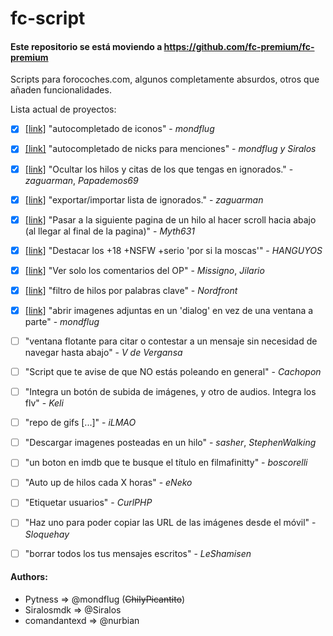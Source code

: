 # fc-script

#### Este repositorio se está moviendo a https://github.com/fc-premium/fc-premium

Scripts para forocoches.com, algunos completamente absurdos, otros que añaden funcionalidades.

Lista actual de proyectos:

- [x] [[link]][iconAutocomplete link] "autocompletado de iconos" - *mondflug*

- [x] [[link]][mentionsAutocomplete link] "autocompletado de nicks para menciones" - *mondflug y Siralos*

- [x] [[link]][deleteIgnoredUsersPosts link] "Ocultar los hilos y citas de los que tengas en ignorados." - *zaguarman*, *Papademos69*

- [x] [[link]][exportIgnoredUserList link] "exportar/importar lista de ignorados." - *zaguarman*

- [x] [[link]][continuousScroll link] "Pasar a la siguiente pagina de un hilo al hacer scroll hacia abajo (al llegar al final de la pagina)" - *Myth631*

- [x] [[link]][highlight_dp link] "Destacar los +18 +NSFW +serio 'por si la moscas'" - *HANGUYOS*

- [x] [[link]][viewOpComments link] "Ver solo los comentarios del OP" - *Missigno*, *Jilario*

- [x] [[link]][filterThreads link] "filtro de hilos por palabras clave" - *Nordfront*

- [x] [[link]][imagePopUp link] "abrir imagenes adjuntas en un 'dialog' en vez de una ventana a parte" - *mondflug*

- [ ] "ventana flotante para citar o contestar a un mensaje sin necesidad de navegar hasta abajo" - *V de Vergansa*

- [ ] "Script que te avise de que NO estás poleando en general" - *Cachopon*

- [ ] "Integra un botón de subida de imágenes, y otro de audios. Integra los flv" - *Keli*

- [ ] "repo de gifs [...]" - *iLMAO*

- [ ] "Descargar imagenes posteadas en un hilo" - *sasher*, *StephenWalking*

- [ ] "un boton en imdb que te busque el título en filmafinitty" - *boscorelli*

- [ ] "Auto up de hilos cada X horas" - *eNeko*

- [ ] "Etiquetar usuarios" - *CurlPHP*

- [ ] "Haz uno para poder copiar las URL de las imágenes desde el móvil" - *Sloquehay*

- [ ] "borrar todos los tus mensajes escritos" - *LeShamisen*



[deleteIgnoredUsersPosts link]: https://github.com/Pytness/fc-script/tree/master/src/deleteIgnoredUsersPosts
[exportIgnoredUserList link]: https://github.com/Pytness/fc-script/tree/master/src/exportIgnoredUserList
[iconAutocomplete link]: https://github.com/Pytness/fc-script/tree/master/src/iconAutocomplete
[mentionsAutocomplete link]: https://github.com/Pytness/fc-script/tree/master/src/mentions
[continuousScroll link]: https://github.com/Pytness/fc-script/tree/master/src/continuousScroll
[highlight_dp link]: https://github.com/Pytness/fc-script/tree/master/src/highlightDangerousPosts
[viewOpComments link]: https://github.com/Pytness/fc-script/tree/master/src/viewOpComments
[filterThreads link]: https://github.com/Pytness/fc-script/tree/master/src/filterThreads
[imagePopUp link]: https://github.com/Pytness/fc-script/tree/master/src/imagePopUp

#### Authors:
- Pytness      => @mondflug (~~ChilyPicantito~~)
- Siralosmdk   => @Siralos
- comandantexd => @nurbian
